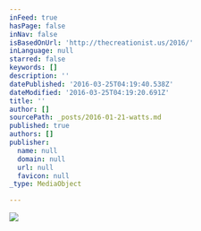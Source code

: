 ```yaml
---
inFeed: true
hasPage: false
inNav: false
isBasedOnUrl: 'http://thecreationist.us/2016/'
inLanguage: null
starred: false
keywords: []
description: ''
datePublished: '2016-03-25T04:19:40.538Z'
dateModified: '2016-03-25T04:19:20.691Z'
title: ''
author: []
sourcePath: _posts/2016-01-21-watts.md
published: true
authors: []
publisher:
  name: null
  domain: null
  url: null
  favicon: null
_type: MediaObject

---
```

![](https://the-grid-user-content.s3-us-west-2.amazonaws.com/4d9624b7-ae06-4171-a370-f5de349154b5.jpg)